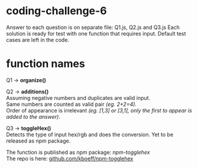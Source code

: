 # coding-challenge-6
Answer to each question is on separate file: Q1.js, Q2.js and Q3.js
Each solution is ready for test with one function that requires input.
Default test cases are left in the code.

# function names
Q1 -> <strong>organize()</strong><br>

Q2 -> <strong>additions()</strong><br>
Assuming negative numbers and duplicates are valid input.<br>
Same numbers are counted as valid pair <em>(eg. 2+2=4)</em>.<br>
Order of appearance is irrelevant <em>(eg. [1,3] or [3,1], only the first to appear is added to the answer)</em>.

Q3 -> <strong>toggleHex()</strong><br>
Detects the type of input hex/rgb and does the conversion.
Yet to be released as npm package.

The function is published as npm package: <em>npm-togglehex</em><br>
The repo is here: <a href="https://github.com/kboeff/npm-togglehex">github.com/kboeff/npm-togglehex</a>
